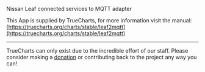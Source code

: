 Nissan Leaf connected services to MQTT adapter

This App is supplied by TrueCharts, for more information visit the manual: [https://truecharts.org/charts/stable/leaf2mqtt](https://truecharts.org/charts/stable/leaf2mqtt)

---

TrueCharts can only exist due to the incredible effort of our staff.
Please consider making a [donation](https://truecharts.org/sponsor) or contributing back to the project any way you can!
